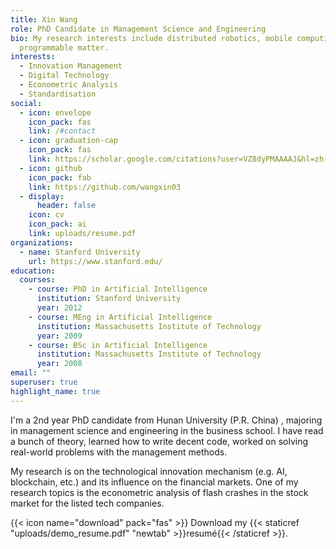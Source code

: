 ```yaml
---
title: Xin Wang
role: PhD Candidate in Management Science and Engineering
bio: My research interests include distributed robotics, mobile computing and
  programmable matter.
interests:
  - Innovation Management
  - Digital Technology
  - Econometric Analysis
  - Standardisation
social:
  - icon: envelope
    icon_pack: fas
    link: /#contact
  - icon: graduation-cap
    icon_pack: fas
    link: https://scholar.google.com/citations?user=VZ8dyPMAAAAJ&hl=zh-CN
  - icon: github
    icon_pack: fab
    link: https://github.com/wangxin03
  - display:
      header: false
    icon: cv
    icon_pack: ai
    link: uploads/resume.pdf
organizations:
  - name: Stanford University
    url: https://www.stanford.edu/
education:
  courses:
    - course: PhD in Artificial Intelligence
      institution: Stanford University
      year: 2012
    - course: MEng in Artificial Intelligence
      institution: Massachusetts Institute of Technology
      year: 2009
    - course: BSc in Artificial Intelligence
      institution: Massachusetts Institute of Technology
      year: 2008
email: ""
superuser: true
highlight_name: true
---
```

I'm a 2nd year PhD candidate from Hunan University (P.R. China) , majoring in management science and engineering in the business school. I have read a bunch of theory, learned how to write decent code, worked on solving real-world problems with the management methods.

My research is on the technological innovation mechanism (e.g. AI, blockchain, etc.) and its influence on the financial markets. One of my research topics is the econometric analysis of flash crashes in the stock market for the listed tech companies.

{{< icon name="download" pack="fas" >}} Download my {{< staticref "uploads/demo_resume.pdf" "newtab" >}}resumé{{< /staticref >}}.